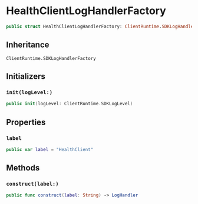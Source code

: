 # HealthClientLogHandlerFactory

``` swift
public struct HealthClientLogHandlerFactory: ClientRuntime.SDKLogHandlerFactory 
```

## Inheritance

`ClientRuntime.SDKLogHandlerFactory`

## Initializers

### `init(logLevel:)`

``` swift
public init(logLevel: ClientRuntime.SDKLogLevel) 
```

## Properties

### `label`

``` swift
public var label = "HealthClient"
```

## Methods

### `construct(label:)`

``` swift
public func construct(label: String) -> LogHandler 
```
